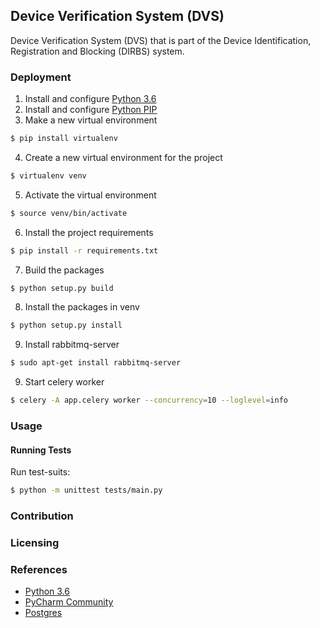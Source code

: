 ## Device Verification System (DVS)
Device Verification System (DVS) that is part of the Device Identification,
Registration and Blocking (DIRBS) system.

### Deployment
1. Install and configure [Python 3.6](https://www.python.org)
2. Install and configure [Python PIP](https://pip.pypa.io/en/stable/installing/)
3. Make a new virtual environment
```bash
$ pip install virtualenv
```

4. Create a new virtual environment for the project
```bash
$ virtualenv venv
```

5. Activate the virtual environment
```bash
$ source venv/bin/activate
```

6. Install the project requirements
```bash
$ pip install -r requirements.txt
```

7. Build the packages
```bash
$ python setup.py build
```

8. Install the packages in venv
```bash
$ python setup.py install
```

9. Install rabbitmq-server
```bash
$ sudo apt-get install rabbitmq-server
```
9. Start celery worker
```bash
$ celery -A app.celery worker --concurrency=10 --loglevel=info
```

### Usage
#### Running Tests
Run test-suits:
```bash
$ python -m unittest tests/main.py
```

### Contribution

### Licensing

### References
- [Python 3.6](https://www.python.org/)
- [PyCharm Community](https://www.jetbrains.com/pycharm/)
- [Postgres](https://www.postgresql.org/)
